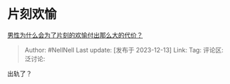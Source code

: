 # 片刻欢愉
[男性为什么会为了片刻的欢愉付出那么大的代价？](https://www.zhihu.com/question/628349094/answer/3323958248)

> Author: #NellNell
> Last update: [发布于 2023-12-13]
> Link:
> Tag:
> 评论区:
> 泛讨论:

出轨了？
